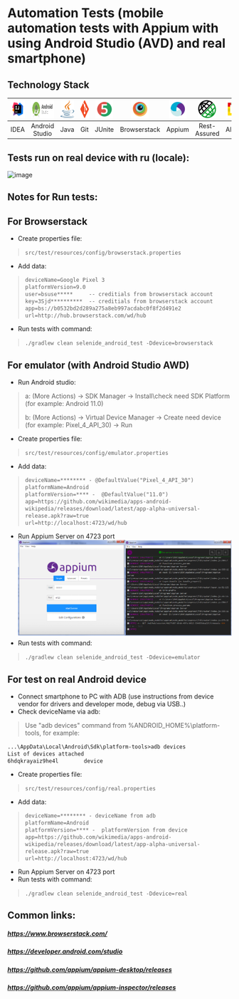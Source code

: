 # Automation Tests (mobile automation tests with Appium with using Android Studio (AVD) and real smartphone)

## Technology Stack
|<a href="https://www.jetbrains.com/idea/"><img src="images/IDEA-logo.svg" width="40" height="40"  alt="IDEA"/></a>  | <a href="https://developer.android.com/studio"><img src="images/Android_studio.webp" width="100" height="40"  alt="IDEA"/></a> | <img src="images/java-logo.svg" width="40" height="40"  alt="Java"/> | <img src="images/git-logo.svg" width="40" height="40"  alt="git-logo"/> | <img src="images/junit5-logo.svg" width="40" height="40"  alt="JUnite"/> | <img src="images/Browserstack.svg" width="40" height="40"  alt="Browserstack"/> | <img src="images/Appium.svg" width="40" height="40"  alt="Appium"/> | <img src="images/rest-assured-logo.png" width="40" height="40"  alt="Rest-Assured"/> | <img src="images/Allure_Report.svg" width="40" height="40"  alt="Allure"/> | <img src="images/Jenkins.svg" width="40" height="40"  alt="Jenkins"/> |
|:------------------------------------------------------------------------------------------------------------------:|:------------------------------------------------------------------------------------------------------------------------------:| :---------: |:---------------------------------------------------------------------------------------------------------------------:|:------------------------------------------------------------------------:|:-------------------------------------------------------------------------:|:-------------------------------------------------------------------:|:------------------------------------------------------------------------------------:|:--------------------------------------------------------------------------:|:---------------------------------------------------------------------------:|
|                                                        IDEA                                                        |                                                         Android Studio                                                         | Java |                                                          Git                                                          |                                  JUnite                                  |                               Browserstack                                |                               Appium                                |                                     Rest-Assured                                     |                                   Allure                                   |                                   Jenkins                                   |



## Tests run on real device with ru (locale):
![image](images/Screenrecorder-2022-05-25-18-19-07-410(0).gif)

## Notes for Run tests:
## For Browserstack
* Create properties file:
> ```src/test/resources/config/browserstack.properties```
>
* Add data:
>```
>deviceName=Google Pixel 3
>platformVersion=9.0
>user=bsuse*****     -- creditials from browserstack account
>key=3Sjd**********  -- creditials from browserstack account
>app=bs://b0532bd2d289a275a8eb997acdabc0f8f2d491e2
>url=http://hub.browserstack.com/wd/hub
>```
* Run tests with command:
> ```./gradlew clean selenide_android_test -Ddevice=browserstack```
## For emulator (with Android Studio AWD)
* Run Android studio:
>a: (More Actions) -> SDK Manager -> Install\check need SDK Platform (for example: Android 11.0)
> 
>b: (More Actions) -> Virtual Device Manager -> Create need device (for example: Pixel_4_API_30) -> Run


* Create properties file:
> ```src/test/resources/config/emulator.properties```
* Add data:
>```
>deviceName=******** - @DefaultValue("Pixel_4_API_30")
>platformName=Android
>platformVersion=**** -  @DefaultValue("11.0")
>app=https://github.com/wikimedia/apps-android-wikipedia/releases/download/latest/app-alpha-universal-release.apk?raw=true
>url=http://localhost:4723/wd/hub
>```
* Run Appium Server on 4723 port
  ![image](images/Appium-server-run.png)
* Run tests with command:
> ```./gradlew clean selenide_android_test -Ddevice=emulator```

## For test on real Android device
* Connect smartphone to PC with ADB (use instructions from device vendor for drivers and developer mode, debug via USB..) 
* Check deviceName via adb:
>Use "adb devices" command from %ANDROID_HOME%\platform-tools, for example:
```
...\AppData\Local\Android\Sdk\platform-tools>adb devices
List of devices attached
6hdqkrayaiz9he4l        device
```

* Create properties file:
> ```src/test/resources/config/real.properties```
>
* Add data:
>```
>deviceName=******** - deviceName from adb
>platformName=Android
>platformVersion=**** -  platformVersion from device
>app=https://github.com/wikimedia/apps-android-wikipedia/releases/download/latest/app-alpha-universal-release.apk?raw=true
>url=http://localhost:4723/wd/hub
>```
* Run Appium Server on 4723 port
* Run tests with command:
> ```./gradlew clean selenide_android_test -Ddevice=real```

## Common links:
##### https://www.browserstack.com/
##### https://developer.android.com/studio
##### https://github.com/appium/appium-desktop/releases
##### https://github.com/appium/appium-inspector/releases



